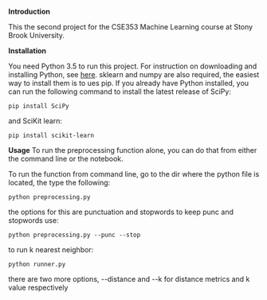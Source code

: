 **Introduction**

This the second project for the CSE353 Machine Learning course at Stony Brook University.

**Installation**

You need Python 3.5 to run this project. For instruction on downloading and installing Python, see [here](https://www.python.org/downloads). sklearn and numpy are also required, the easiest way to install them is to ues pip. If you already have Python installed, you can run the following command to install the latest release of SciPy:
```commandline
pip install SciPy
```

and SciKit learn:
```commandline
pip install scikit-learn
```

**Usage**
To run the preprocessing function alone, you can do that from either the command line or the notebook. 

To run the function from command line, go to the dir where the python file is located, the type the following:
```commandline
python preprocessing.py
```
the options for this are punctuation and stopwords
to keep punc and stopwords use:
```commandline
python preprocessing.py --punc --stop
```

to run k nearest neighbor:
```commandline
python runner.py
```
there are two more options, --distance and --k for distance metrics and k value respectively
